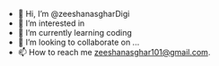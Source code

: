 - 👋 Hi, I’m @zeeshanasgharDigi
- 👀 I’m interested in 
- 🌱 I’m currently learning coding
- 💞️ I’m looking to collaborate on ...
- 📫 How to reach me zeeshanasghar101@gmail.com.

<!---
zeeshanasgharDigi/zeeshanasgharDigi is a ✨ special ✨ repository because its `README.md` (this file) appears on your GitHub profile.
You can click the Preview link to take a look at your changes.
--->
